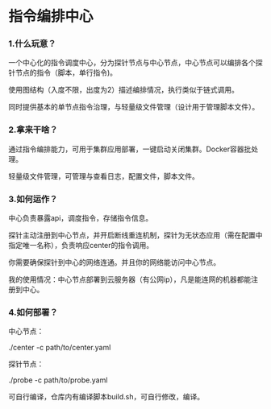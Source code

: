 # 指令编排中心



### 1.什么玩意？

一个中心化的指令调度中心，分为探针节点与中心节点，中心节点可以编排各个探针节点的指令（脚本，单行指令)。

使用图结构（入度不限，出度为2）描述编排情况，执行类似于链式调用。

同时提供基本的单节点指令治理，与轻量级文件管理（设计用于管理脚本文件）。



### 2.拿来干啥？

通过指令编排能力，可用于集群应用部署，一键启动关闭集群。Docker容器批处理。

轻量级文件管理，可管理与查看日志，配置文件，脚本文件。



### 3.如何运作？

中心负责暴露api，调度指令，存储指令信息。

探针主动注册到中心节点，并开启断线重连机制，探针为无状态应用（需在配置中指定唯一名称），负责响应center的指令调用。

你需要确保探针到中心的网络连通。并且你的网络能访问中心节点。



我的使用情况：中心节点部署到云服务器（有公网ip），凡是能连网的机器都能注册到中心。



### 4.如何部署？

中心节点：

./center -c path/to/center.yaml

探针节点：

./probe -c path/to/probe.yaml

可自行编译，仓库内有编译脚本build.sh，可自行修改，编译。
